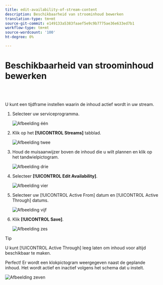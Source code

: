 ```yaml
---
title: edit-availability-of-stream-content
description: Beschikbaarheid van stroominhoud bewerken
translation-type: tm+mt
source-git-commit: e149133a5383faaef5e9c9b7775ae36e633ed7b1
workflow-type: tm+mt
source-wordcount: '100'
ht-degree: 0%

---
```



# Beschikbaarheid van stroominhoud bewerken

<br> 

U kunt een tijdframe instellen waarin de inhoud actief wordt in uw stream.

1. Selecteer uw serviceprogramma.

   ![Afbeelding één](/help/sky/assets/engagement-programs/edit-availability-of-stream-content/edit-availability-of-stream-content-1.png)

1. Klik op het **[!UICONTROL Streams]** tabblad.

   ![Afbeelding twee](/help/sky/assets/engagement-programs/edit-availability-of-stream-content/edit-availability-of-stream-content-2.png)

1. Houd de muisaanwijzer boven de inhoud die u wilt plannen en klik op het tandwielpictogram.

   ![Afbeelding drie](/help/sky/assets/engagement-programs/edit-availability-of-stream-content/edit-availability-of-stream-content-3.png)

1. Selecteer **[!UICONTROL Edit Availability]**.

   ![Afbeelding vier](/help/sky/assets/engagement-programs/edit-availability-of-stream-content/edit-availability-of-stream-content-4.png)

1. Selecteer uw [!UICONTROL Active From] datum en [!UICONTROL Active Through] datums.

   ![Afbeelding vijf](/help/sky/assets/engagement-programs/edit-availability-of-stream-content/edit-availability-of-stream-content-5.png)

1. Klik **[!UICONTROL Save]**.

   ![Afbeelding zes](/help/sky/assets/engagement-programs/edit-availability-of-stream-content/edit-availability-of-stream-content-6.png)

>[!TIP]
>
>U kunt [!UICONTROL Active Through] leeg laten om inhoud voor altijd beschikbaar te maken.

Perfect! Er wordt een klokpictogram weergegeven naast de geplande inhoud. Het wordt actief en inactief volgens het schema dat u instelt.

![Afbeelding zeven](/help/sky/assets/engagement-programs/edit-availability-of-stream-content/edit-availability-of-stream-content-7.png)